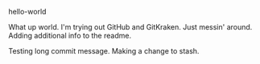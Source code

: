 hello-world

What up world.  I'm trying out GitHub and GitKraken.  Just messin' around.
Adding additional info to the readme.

Testing long commit message.
Making a change to stash.
